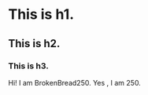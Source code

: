 <!DOCTYPE html>
<html>
  <body>
    <h1>This is h1.</h1>
    <h2>This is h2.</h2>
    <h3>This is h3.</h3>
    <p class="highlight">Hi! I am BrokenBread250. Yes , I am 250.</p>
  </body>
</html>

